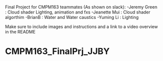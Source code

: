 Final Project for CMPM163
teammates (As shown on slack):
-Jeremy Green : Cloud shader Lighting, animation and fxs
-Jeanette Mui : Cloud shader algorthim
-BrianB : Water and Water caustics
-Yuming Li : Lighting

Make sure to include images and instructions and a link to a video overview in the README

# CMPM163_FinalPrj_JJBY
